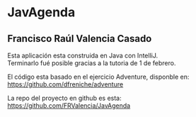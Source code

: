 # JavAgenda 
## Francisco Raúl Valencia Casado

Esta aplicación esta construida en Java con IntelliJ.  
Terminarlo fué posible gracias a la tutoria de 1 de febrero.

El código esta basado en el ejercicio Adventure, disponble en:
<https://github.com/dfreniche/adventure>

La repo del proyecto en github es esta:  
<https://github.com/FRValencia/JavAgenda>


